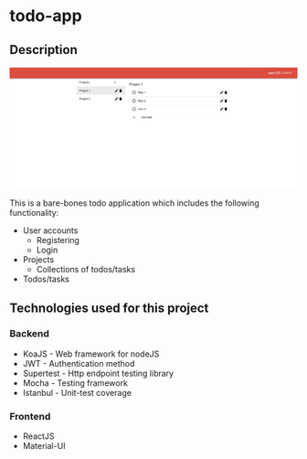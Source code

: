 # todo-app

## Description
![screenshot](Screenshot.PNG)

This is a bare-bones todo application which includes the following functionality:
- User accounts
  - Registering
  - Login
- Projects
  - Collections of todos/tasks
- Todos/tasks

## Technologies used for this project
### Backend
- KoaJS - Web framework for nodeJS
- JWT - Authentication method
- Supertest - Http endpoint testing library
- Mocha - Testing framework
- Istanbul - Unit-test coverage

### Frontend
- ReactJS
- Material-UI
